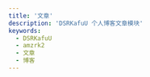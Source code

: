 ```yaml
---
title: '文章'
description: 'DSRKafuU 个人博客文章模块'
keywords:
  - DSRKafuU
  - amzrk2
  - 文章
  - 博客
---
```

